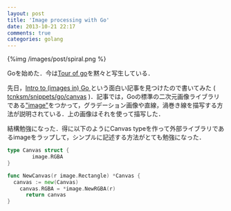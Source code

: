 ```yaml
---
layout: post
title: 'Image processing with Go'
date: 2013-10-21 22:17
comments: true
categories: golang
---
```


{%img /images/post/spiral.png %}

Goを始めた．今は[Tour of go](http://go-tour-jp.appspot.com)を黙々と写生している．

先日，[Intro to (images in) Go ](http://www.pheelicks.com/2013/10/intro-to-images-in-go-part-1/)という面白い記事を見つけたので書いてみた ( [tcnksm/snippets/go/canvas](https://github.com/tcnksm/snippets/tree/master/go/canvas) )．記事では，Goの標準の二次元画像ライブラリである["image"](http://blog.golang.org/go-image-package)をつかって，グラデーション画像や直線，渦巻き線を描写する方法が説明されている．上の画像はそれを使って描写した．

結構勉強になった．得に以下のようにCanvas typeを作って外部ライブラリであるimageをラップして，シンプルに記述する方法がとても勉強になった．

``` go
type Canvas struct {
        image.RGBA
}

func NewCanvas(r image.Rectangle) *Canvas {
  canvas := new(Canvas)
    canvas.RGBA = *image.NewRGBA(r)
      return canvas
}
```







